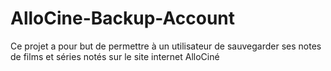 # AlloCine-Backup-Account
Ce projet a pour but de permettre à un utilisateur de sauvegarder ses notes de films et séries notés sur le site internet AlloCiné
